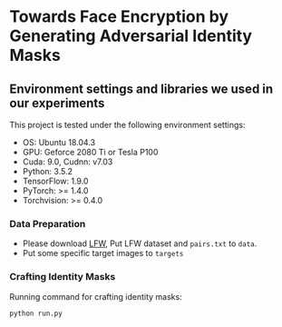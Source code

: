# Towards Face Encryption by Generating Adversarial Identity Masks


## Environment settings and libraries we used in our experiments

This project is tested under the following environment settings:
- OS: Ubuntu 18.04.3
- GPU: Geforce 2080 Ti or Tesla P100
- Cuda: 9.0, Cudnn: v7.03
- Python: 3.5.2
- TensorFlow: 1.9.0
- PyTorch: >= 1.4.0
- Torchvision: >= 0.4.0

### Data Preparation
- Please download [LFW](https://hal.inria.fr/file/index/docid/321923/filename/Huang_long_eccv2008-lfw.pdf), Put LFW dataset and `pairs.txt` to `data`.
- Put some specific target images to `targets`

### Crafting Identity Masks
Running command for crafting identity masks:
```python
python run.py
```